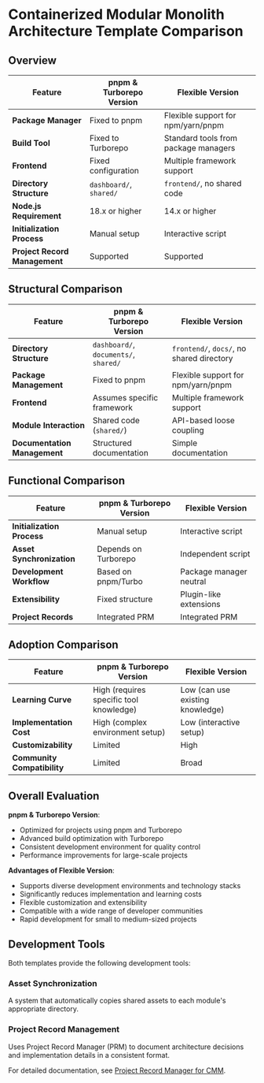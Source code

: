 # Containerized Modular Monolith Architecture Template Comparison

## Overview

| Feature | pnpm & Turborepo Version | Flexible Version |
|---------|--------------------------|------------------|
| **Package Manager** | Fixed to pnpm | Flexible support for npm/yarn/pnpm |
| **Build Tool** | Fixed to Turborepo | Standard tools from package managers |
| **Frontend** | Fixed configuration | Multiple framework support |
| **Directory Structure** | `dashboard/`, `shared/` | `frontend/`, no shared code |
| **Node.js Requirement** | 18.x or higher | 14.x or higher |
| **Initialization Process** | Manual setup | Interactive script |
| **Project Record Management** | Supported | Supported |

## Structural Comparison

| Feature | pnpm & Turborepo Version | Flexible Version |
|---------|--------------------------|------------------|
| **Directory Structure** | `dashboard/`, `documents/`, `shared/` | `frontend/`, `docs/`, no shared directory |
| **Package Management** | Fixed to pnpm | Flexible support for npm/yarn/pnpm |
| **Frontend** | Assumes specific framework | Multiple framework support |
| **Module Interaction** | Shared code (`shared/`) | API-based loose coupling |
| **Documentation Management** | Structured documentation | Simple documentation |

## Functional Comparison

| Feature | pnpm & Turborepo Version | Flexible Version |
|---------|--------------------------|------------------|
| **Initialization Process** | Manual setup | Interactive script |
| **Asset Synchronization** | Depends on Turborepo | Independent script |
| **Development Workflow** | Based on pnpm/Turbo | Package manager neutral |
| **Extensibility** | Fixed structure | Plugin-like extensions |
| **Project Records** | Integrated PRM | Integrated PRM |

## Adoption Comparison

| Feature | pnpm & Turborepo Version | Flexible Version |
|---------|--------------------------|------------------|
| **Learning Curve** | High (requires specific tool knowledge) | Low (can use existing knowledge) |
| **Implementation Cost** | High (complex environment setup) | Low (interactive setup) |
| **Customizability** | Limited | High |
| **Community Compatibility** | Limited | Broad |

## Overall Evaluation

**pnpm & Turborepo Version**:
- Optimized for projects using pnpm and Turborepo
- Advanced build optimization with Turborepo
- Consistent development environment for quality control
- Performance improvements for large-scale projects

**Advantages of Flexible Version**:
- Supports diverse development environments and technology stacks
- Significantly reduces implementation and learning costs
- Flexible customization and extensibility
- Compatible with a wide range of developer communities
- Rapid development for small to medium-sized projects

## Development Tools

Both templates provide the following development tools:

### Asset Synchronization

A system that automatically copies shared assets to each module's appropriate directory.

### Project Record Management

Uses Project Record Manager (PRM) to document architecture decisions and implementation details in a consistent format.

For detailed documentation, see [Project Record Manager for CMM](../tools/project-record-manager_en.md).
